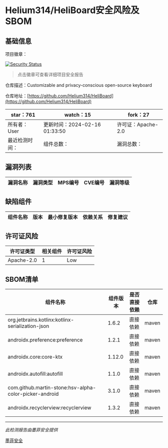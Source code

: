 # Helium314/HeliBoard安全风险及SBOM

## 基础信息

项目徽章：

[![Security Status](https://www.murphysec.com/platform3/v31/badge/1758189703950192640.svg)](https://www.murphysec.com/console/report/1758189703904055296/1758189703950192640)

> 点击徽章可查看详细项目安全报告

仓库描述：Customizable and privacy-conscious open-source keyboard

仓库地址：[https://github.com/Helium314/HeliBoard](https://github.com/Helium314/HeliBoard)

| star：761 | watch：15 | fork：27 |
| ----------- | -------------- | ------------ |
| 所有者：User | 更新时间：2024-02-16 01:33:50 | 许可证：Apache-2.0 |
| 最近检测时间： | 组件总数： | 漏洞总数： |




## 漏洞列表

| 漏洞名称 | 漏洞类型 | MPS编号 | CVE编号 | 漏洞等级 |
| ------- | ------ | ------- | ------ | ----- |





## 缺陷组件

| 组件名称 | 版本 | 最小修复版本 | 依赖关系 | 修复建议 |
| -------- | ---- | ------------ | -------- | -------- |





## 许可证风险

| 许可证类型 | 相关组件 | 许可证风险 |
| ---------- | -------- | ---------- |
|Apache-2.0|1|Low|




## SBOM清单

| 组件名称 | 组件版本 | 是否直接依赖 | 仓库 |
| -------- | -------- | ------------ | ---- |
|org.jetbrains.kotlinx:kotlinx-serialization-json|1.6.2|直接依赖|maven|
|androidx.preference:preference|1.2.1|直接依赖|maven|
|androidx.core:core-ktx|1.12.0|直接依赖|maven|
|androidx.autofill:autofill|1.1.0|直接依赖|maven|
|com.github.martin-stone:hsv-alpha-color-picker-android|3.1.0|直接依赖|maven|
|androidx.recyclerview:recyclerview|1.3.2|直接依赖|maven|


------

*此检测报告由墨菲安全提供*

[墨菲安全](www.murphysec.com)